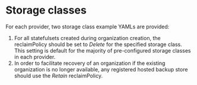 
# Storage classes

For each provider, two storage class example YAMLs are provided:
1. For all statefulsets created during organization creation, the reclaimPolicy should be set to *Delete* for the specified storage class. This setting is default for the majority of pre-configured storage classes in each provider.
2. In order to facilitate recovery of an organization if the existing organization is no longer available, any registered hosted backup store should use the *Retain* reclaimPolicy.

